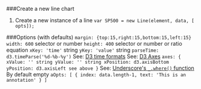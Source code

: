 ###Create a new line chart

1. Create a new instance of a line
`var SP500 = new Line(element, data, [ opts]);`

###Options (with defaults)
`margin: {top:15,right:15,bottom:15,left:15}`
`width: 600`  selector or number
`height: 400` selector or number or ratio equation
`xKey: 'time'` string
`yKey: 'value'` string
`parseTime: d3.timeParse('%d-%b-%y')` See: [D3 time formats](https:github.com/d3/d3-time-format#locale_format)
See: [D3 Axes](https:github.com/d3/d3-axis/blob/master/README.md#axisTop)
`axes: {
    xValue: '' string
    yValue: '' string
    xPosition: d3.axisBottom 
    yPosition: d3.axisLeft see above
}`
See: [Underscore's `_.where()` function](http://underscorejs.org/#where)
By default empty
`aOpts: [
    {
        index: data.length-1,
        text: 'This is an annotation'
    }
]`